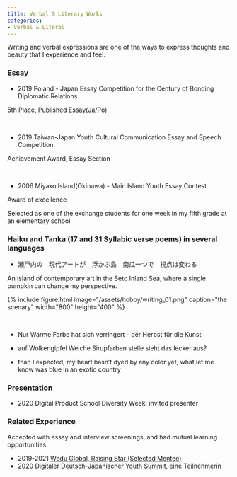 ```yaml
---
title: Verbal & Literary Works
categories:
- Verbal & Literal
---
```


Writing and verbal expressions are one of the ways to express thoughts and beauty that I experience and feel.

<!-- more -->
### Essay
* 2019 Poland - Japan Essay Competition for the Century of Bonding Diplomatic Relations 

5th Place, [Published Essay(Ja/Po)](https://jpya.or.jp/ja/essaybook100yearanniversary/?fbclid=IwAR0SzSx6VSCblIBN87oWfzb3dBsDzXmn62247LG3Td8FlcD9IZtXoyF9ZrU)

<br>

* 2019 Taiwan-Japan Youth Cultural Communication Essay and Speech Competition

Achievement Award, Essay Section

<br>

* 2006 Miyako Island(Okinawa) - Main Island Youth Essay Contest

Award of excellence

Selected as one of the exchange students for one week in my fifth grade at an elementary school


### Haiku and Tanka (17 and 31 Syllabic verse poems) in several languages
* 瀬戸内の　現代アートが　浮かぶ島　南瓜一つで　視点は変わる

An island of contemporary art in the Seto Inland Sea, where a single pumpkin can change my perspective.

{% include figure.html image="/assets/hobby/writing_01.png" caption="the scenary" width="800" height="400"  %}

<br>

* Nur Warme Farbe hat sich verringert - der Herbst für die Kunst

* auf Wolkengipfel Welche Sirupfarben stelle sieht das lecker aus?

* than I expected, my heart hasn’t dyed by any color yet, what let me know was blue in an exotic country

### Presentation
* 2020 Digital Product School Diversity Week, invited presenter

### Related Experience

Accepted with essay and interview screenings, and had mutual learning opportunities.

* 2019-2021 [Wedu Global, Raising Star (Selected Mentee)](https://www.weduglobal.org/rising-star/)
* 2020 [Digitaler Deutsch-Japanischer Youth Summit](https://djjg.org/digitaler-deutsch-japanischer-youth-summit/), eine Teilnehmerin


